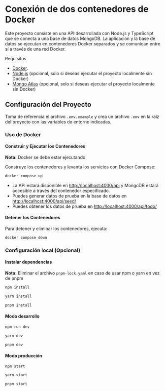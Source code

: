 # Conexión de dos contenedores de Docker

Este proyecto consiste en una API desarrollada con Node.js y TypeScript que se conecta a una base de datos MongoDB. La aplicación y la base de datos se ejecutan en contenedores Docker separados y se comunican entre sí a través de una red Docker.

Requisitos

- [Docker](https://docs.docker.com/get-docker/).
- [Node.js](https://nodejs.org/en) (opcional, solo si deseas ejecutar el proyecto localmente sin Docker)
- [Mongo Atlas](https://www.mongodb.com/atlas) (opcional, solo si deseas ejecutar el proyecto localmente sin Docker)

## Configuración del Proyecto

Toma de referencia el archivo `.env.example` y crea un archivo `.env` en la raíz del proyecto con las variables de entorno indicadas.

### Uso de Docker

#### Construir y Ejecutar los Contenedores

**Nota:** Docker se debe estar ejecutando.

Construye los contenedores y levanta los servicios con Docker Compose:

```bash
docker compose up
```

- La API estará disponible en <http://localhost:4000/api> y MongoDB estará accesible a través del contenedor especificado.
- Puedes generar datos de prueba en la base de datos en <http://localhost:4000/api/seed/>
- Puedes obtener los datos de prueba en <http://localhost:4000/api/todo/>

#### Detener los Contenedores

Para detener y eliminar los contenedores, ejecuta:

```bash
docker compose down
```

### Configuración local (Opcional)

#### Instalar dependencias

**Nota:** Eliminar el archivo `pnpm-lock.yaml` en caso de usar npm o yarn en vez de pnpm

```bash
npm install

```

```bash
yarn install
```

```bash
pnpm install
```

#### Modo desarrollo

```bash
npm run dev

```

```bash
yarn dev
```

```bash
pnpm dev
```

#### Modo producción

```bash
npm start
```

```bash
yarn start
```

```bash
pnpm start
```
